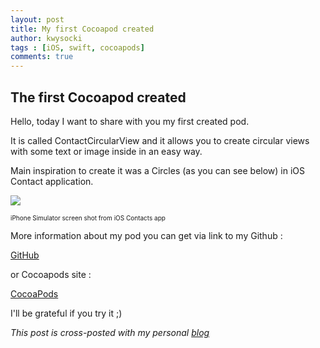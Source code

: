 ```yaml
---
layout: post
title: My first Cocoapod created
author: kwysocki
tags : [iOS, swift, cocoapods]
comments: true
---
```



The first Cocoapod created
--------------------------

Hello, today I want to share with you my first created pod.

It is called ContactCircularView and it allows you to create circular views with some text or image inside in an easy way.

Main inspiration to create it was a Circles (as you can see below) in iOS Contact application.


![](https://github.com/kamwysoc/kamwysoc.github.io/blob/gh-pages/assets/posts/contact.png?raw=true)

<font size="1">iPhone Simulator screen shot from iOS Contacts app</font>

More information about my pod you can get via link to my Github :

[GitHub](https://github.com/kamwysoc/ContactCircularView)

or Cocoapods site :

[CocoaPods](https://cocoapods.org/pods/ContactCircularView)

I'll be grateful if you try it ;)

*This post is cross-posted with my personal [blog](http://wysockikamil.com/first-pod-created/)*

